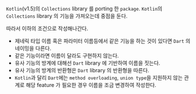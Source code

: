 `Kotlin`(v1.5)의 `Collections` library 를 porting 한 `package`.
`Kotlin`의 `Collections` library 의 기능을 가져오는데 중점을 둔다.

따라서 이하의 조건으로 작성해나간다.
- 제네릭 타입 이름 혹은 파라미터 이름등에서 같은 기능을 하는 것이 있다면 `Dart` 의 네이밍을 다른다.
- 같은 기능이라면 이름이 달라도 구현하지 않는다.
- 유사 기능의 방계에 대해선 `Dart` library 에 기반하여 이름을 짓는다.
- 유사 기능의 방계의 반환형은 `Dart` library 의 반환형을 따른다.
- `Kotlin`과 달리 `Dart`에는 `method overloading`, `union type`을 지원하지 않는 관계로 해당 feature 가 필요한 경우 이름을 조금 변경하여 작성한다.
